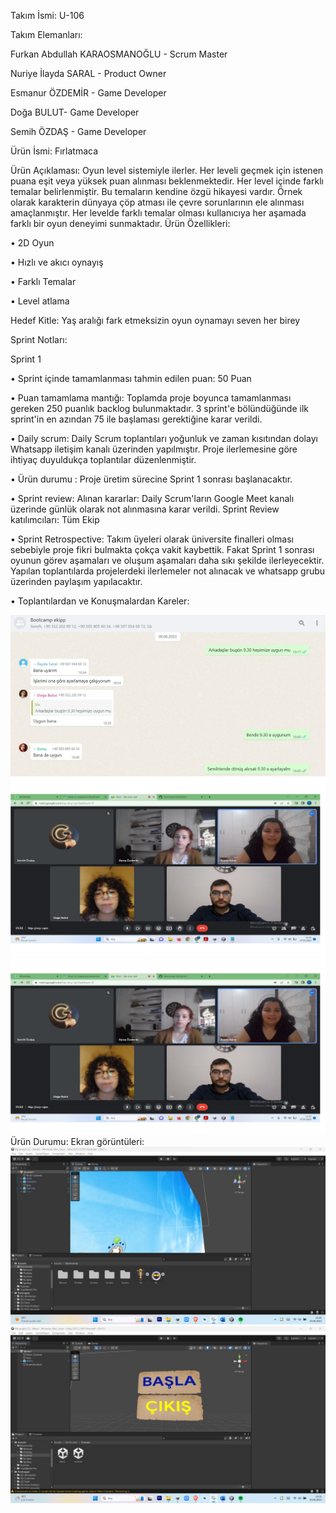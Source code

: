 Takım İsmi: U-106

Takım Elemanları: 

Furkan Abdullah KARAOSMANOĞLU - Scrum Master

Nuriye İlayda SARAL - Product Owner

Esmanur ÖZDEMİR - Game Developer

Doğa BULUT- Game Developer

Semih ÖZDAŞ - Game Developer

Ürün İsmi: Fırlatmaca

Ürün Açıklaması: Oyun level sistemiyle ilerler. Her leveli geçmek için istenen puana eşit veya yüksek puan alınması beklenmektedir. Her level içinde farklı temalar belirlenmiştir. Bu temaların kendine özgü hikayesi vardır. Örnek olarak karakterin dünyaya çöp atması ile çevre sorunlarının ele alınması amaçlanmıştır. Her levelde farklı temalar olması kullanıcıya her aşamada farklı bir oyun deneyimi sunmaktadır. 
Ürün Özellikleri: 

•	2D Oyun

•	Hızlı ve akıcı oynayış

•	Farklı Temalar

•	Level atlama

Hedef Kitle: Yaş aralığı fark etmeksizin oyun oynamayı seven her birey 

Sprint Notları: 

Sprint 1

•	Sprint içinde tamamlanması tahmin edilen puan: 50 Puan

•	Puan tamamlama mantığı: Toplamda proje boyunca tamamlanması gereken 250 puanlık backlog bulunmaktadır. 3 sprint'e bölündüğünde ilk sprint'in en azından 75 ile başlaması gerektiğine karar verildi.

•	Daily scrum: Daily Scrum toplantıları yoğunluk ve zaman kısıtından dolayı Whatsapp iletişim kanalı üzerinden yapılmıştır. Proje ilerlemesine göre ihtiyaç duyuldukça toplantılar düzenlenmiştir.

•	Ürün durumu : Proje üretim sürecine Sprint 1 sonrası başlanacaktır.

•	Sprint review: Alınan kararlar: Daily Scrum'ların Google Meet kanalı üzerinde günlük olarak not alınmasına karar verildi. Sprint Review katılımcıları: Tüm Ekip

•	Sprint Retrospective: Takım üyeleri olarak üniversite finalleri olması sebebiyle proje fikri bulmakta çokça vakit kaybettik. Fakat Sprint 1 sonrası oyunun görev aşamaları ve oluşum aşamaları daha sıkı şekilde ilerleyecektir. Yapılan toplantılarda projelerdeki ilerlemeler not alınacak ve whatsapp grubu üzerinden paylaşım yapılacaktır. 

•	Toplantılardan ve Konuşmalardan Kareler: 

![alt text](https://github.com/Bootcamp106/Sprint1/blob/main/whatsapp.jpg)
![alt text](https://github.com/Bootcamp106/Sprint1/blob/main/Toplant%C4%B1.jpg)
![alt text](https://github.com/Bootcamp106/Sprint1/blob/main/Toplant%C4%B1.jpg)
Ürün Durumu: Ekran görüntüleri:
![alt text](https://github.com/Bootcamp106/Sprint1/blob/main/Ekran%20g%C3%B6r%C3%BCnt%C3%BCs%C3%BC%202023-06-20%20111619.jpg)
![alt text](https://github.com/Bootcamp106/Sprint1/blob/main/Ekran%20g%C3%B6r%C3%BCnt%C3%BCs%C3%BC%202023-06-20%20112117.jpg)
